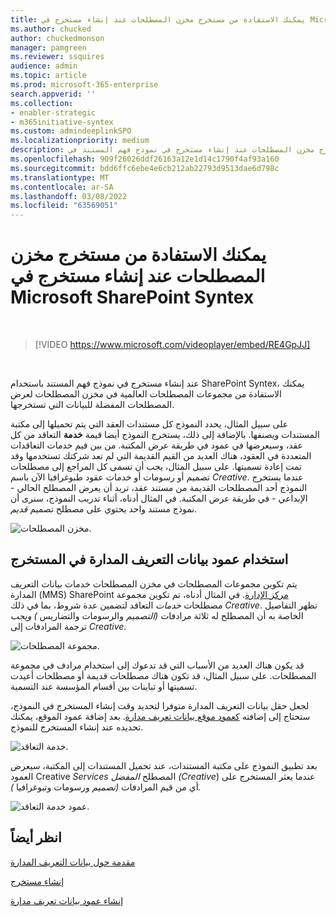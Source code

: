 ```yaml
---
title: يمكنك الاستفادة من مستخرج مخزن المصطلحات عند إنشاء مستخرج في Microsoft SharePoint Syntex
ms.author: chucked
author: chuckedmonson
manager: pamgreen
ms.reviewer: ssquires
audience: admin
ms.topic: article
ms.prod: microsoft-365-enterprise
search.appverid: ''
ms.collection:
- enabler-strategic
- m365initiative-syntex
ms.custom: admindeeplinkSPO
ms.localizationpriority: medium
description: استخدم مستخرج مخزن المصطلحات عند إنشاء مستخرج في نموذج فهم المستند في Microsoft SharePoint Syntex.
ms.openlocfilehash: 909f26026ddf26163a12e1d14c1790f4af93a160
ms.sourcegitcommit: bdd6ffc6ebe4e6cb212ab22793d9513dae6d798c
ms.translationtype: MT
ms.contentlocale: ar-SA
ms.lasthandoff: 03/08/2022
ms.locfileid: "63569051"
---
```

# <a name="leverage-term-store-taxonomy-when-creating-an-extractor-in-microsoft-sharepoint-syntex"></a>يمكنك الاستفادة من مستخرج مخزن المصطلحات عند إنشاء مستخرج في Microsoft SharePoint Syntex

</br>

> [!VIDEO https://www.microsoft.com/videoplayer/embed/RE4GpJJ]  

</br>

عند إنشاء مستخرج في نموذج فهم المستند باستخدام SharePoint Syntex، يمكنك الاستفادة من مجموعات المصطلحات العالمية في مخزن المصطلحات لعرض المصطلحات المفضلة [](/sharepoint/managed-metadata) للبيانات التي تستخرجها.  

على سبيل المثال، يحدد النموذج كل مستندات العقد التي يتم تحميلها إلى  مكتبة المستندات ويصنفها.  بالإضافة إلى ذلك، يستخرج النموذج أيضا قيمة **خدمة** التعاقد من كل عقد، وسيعرضها في عمود في طريقة عرض المكتبة. من بين قيم خدمات التعاقدات المتعددة في العقود، هناك العديد من القيم القديمة التي لم تعد شركتك تستخدمها وقد تمت إعادة تسميتها. على سبيل المثال، يجب أن تسمى كل المراجع إلى مصطلحات تصميم أو رسومات أو  خدمات عقود طبوغرافيا الآن باسم *Creative*. عندما يستخرج النموذج أحد المصطلحات القديمة من مستند عقد، تريد أن يعرض المصطلح الحالي - الإبداعي - في طريقة عرض المكتبة. في المثال أدناه، أثناء تدريب النموذج، سنرى أن نموذج مستند واحد يحتوي على مصطلح تصميم *قديم.*

   ![مخزن المصطلحات.](../media/content-understanding/design.png)</br>

## <a name="use-a-managed-metadata-column-in-your-extractor"></a>استخدام عمود بيانات التعريف المدارة في المستخرج

يتم تكوين مجموعات المصطلحات في مخزن المصطلحات خدمات بيانات التعريف المدارة (MMS) SharePoint <a href="https://go.microsoft.com/fwlink/?linkid=2185219" target="_blank">مركز الإدارة</a>. في المثال أدناه، تم تكوين مجموعة مصطلحات *خدمات* [](/sharepoint/managed-metadata#term-set) التعاقد لتضمين عدة شروط، بما في ذلك *Creative*.  تظهر التفاصيل الخاصة به أن المصطلح له ثلاثة مرادفات *(التصميم* والرسومات والتضاريس *) ويجب* ترجمة المرادفات إلى *Creative*. 

   ![مجموعة المصطلحات.](../media/content-understanding/term-store.png)</br>

قد يكون هناك العديد من الأسباب التي قد تدعوك إلى استخدام مرادف في مجموعة المصطلحات. على سبيل المثال، قد تكون هناك مصطلحات قديمة أو مصطلحات أعيدت تسميتها أو تباينات بين أقسام المؤسسة عند التسمية.

لجعل حقل بيانات التعريف المدارة متوفرا لتحديد وقت إنشاء المستخرج في النموذج، ستحتاج إلى إضافته [كعمود موقع بيانات تعريف مدارة](https://support.microsoft.com/office/8fad9e35-a618-4400-b3c7-46f02785d27f). بعد إضافة عمود الموقع، يمكنك تحديده عند إنشاء المستخرج للنموذج.

   ![خدمة التعاقد.](../media/content-understanding/contract-services.png)</br>

بعد تطبيق النموذج على مكتبة المستندات، عند تحميل المستندات إلى المكتبة، سيعرض العمود Creative *Services* المصطلح *المفضل (Creative*) عندما يعثر المستخرج على أي من قيم المرادفات *(تصميم* ورسومات وتبوغرافيا *).*

   ![عمود خدمة التعاقد.](../media/content-understanding/creative.png)</br>


## <a name="see-also"></a>انظر أيضاً
[مقدمة حول بيانات التعريف المدارة](/sharepoint/managed-metadata#terms)

[إنشاء مستخرج](create-an-extractor.md)

[إنشاء عمود بيانات تعريف مدارة](https://support.microsoft.com/office/create-a-managed-metadata-column-8fad9e35-a618-4400-b3c7-46f02785d27f?redirectSourcePath=%252farticle%252fc2a06717-8105-4aea-890d-3082853ab7b7&ui=en-US&rs=en-US&ad=US)